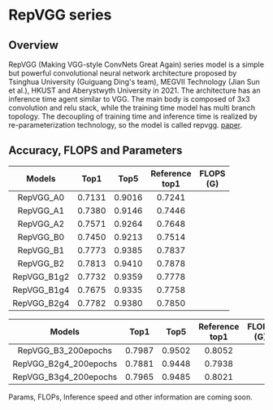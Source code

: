 # RepVGG series

## Overview

RepVGG (Making VGG-style ConvNets Great Again) series model is a simple but powerful convolutional neural network architecture proposed by Tsinghua University (Guiguang Ding's team), MEGVII Technology (Jian Sun et al.), HKUST and Aberystwyth University in 2021. The architecture has an inference time agent similar to VGG. The main body is composed of 3x3 convolution and relu stack, while the training time model has multi branch topology. The decoupling of training time and inference time is realized by re-parameterization technology, so the model is called repvgg. [paper](https://arxiv.org/abs/2101.03697).

## Accuracy, FLOPS and Parameters

| Models | Top1 | Top5 | Reference<br>top1| FLOPS<br>(G) |
|:--:|:--:|:--:|:--:|:--:|
| RepVGG_A0 | 0.7131 | 0.9016 | 0.7241 |     |
| RepVGG_A1 | 0.7380 | 0.9146 | 0.7446 |     |
| RepVGG_A2 | 0.7571 | 0.9264 | 0.7648 |     |
| RepVGG_B0 | 0.7450 | 0.9213 | 0.7514 |     |
| RepVGG_B1 | 0.7773 | 0.9385 | 0.7837 |     |
| RepVGG_B2 | 0.7813 | 0.9410 | 0.7878 |     |
| RepVGG_B1g2 | 0.7732 | 0.9359 | 0.7778 |    |
| RepVGG_B1g4 | 0.7675 | 0.9335 | 0.7758 |    |
| RepVGG_B2g4 | 0.7782 | 0.9380 | 0.7850 |    |

| Models | Top1 | Top5 | Reference<br>top1 | FLOPS<br>(G) |
|:--:|:--:|:--:|:--:|:--:|
| RepVGG_B3_200epochs | 0.7987 | 0.9502 | 0.8052 |      |
| RepVGG_B2g4_200epochs | 0.7881 | 0.9448 | 0.7938 |     |
| RepVGG_B3g4_200epochs | 0.7965 | 0.9485 | 0.8021 |     |

Params, FLOPs, Inference speed and other information are coming soon.